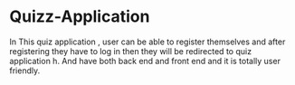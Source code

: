 # Quizz-Application
In This quiz application , user can be able to register themselves and after registering they have to log in then they will be redirected to quiz application h. And have both back end and front end and it is totally user friendly.

